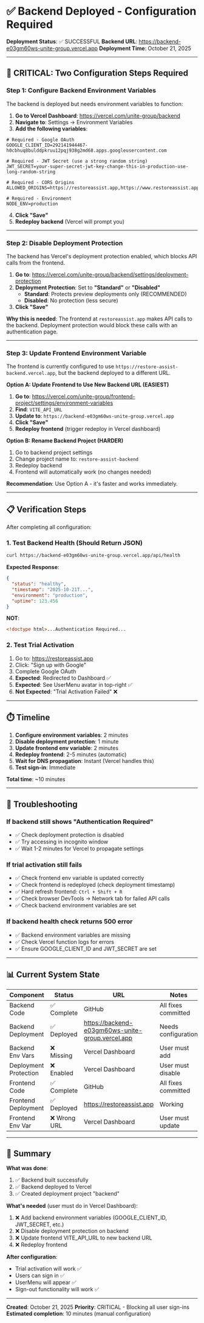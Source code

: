 # ✅ Backend Deployed - Configuration Required

**Deployment Status**: ✅ SUCCESSFUL
**Backend URL**: https://backend-e03gm60ws-unite-group.vercel.app
**Deployment Time**: October 21, 2025

---

## 🔴 CRITICAL: Two Configuration Steps Required

### Step 1: Configure Backend Environment Variables

The backend is deployed but needs environment variables to function:

1. **Go to Vercel Dashboard**: https://vercel.com/unite-group/backend
2. **Navigate to**: Settings → Environment Variables
3. **Add the following variables**:

```env
# Required - Google OAuth
GOOGLE_CLIENT_ID=292141944467-h0cbhuq8bulddpkruu12pqj938g2md68.apps.googleusercontent.com

# Required - JWT Secret (use a strong random string)
JWT_SECRET=your-super-secret-jwt-key-change-this-in-production-use-long-random-string

# Required - CORS Origins
ALLOWED_ORIGINS=https://restoreassist.app,https://www.restoreassist.app

# Required - Environment
NODE_ENV=production
```

4. **Click "Save"**
5. **Redeploy backend** (Vercel will prompt you)

---

### Step 2: Disable Deployment Protection

The backend has Vercel's deployment protection enabled, which blocks API calls from the frontend.

1. **Go to**: https://vercel.com/unite-group/backend/settings/deployment-protection
2. **Deployment Protection**: Set to **"Standard"** or **"Disabled"**
   - **Standard**: Protects preview deployments only (RECOMMENDED)
   - **Disabled**: No protection (less secure)
3. **Click "Save"**

**Why this is needed**: The frontend at `restoreassist.app` makes API calls to the backend. Deployment protection would block these calls with an authentication page.

---

### Step 3: Update Frontend Environment Variable

The frontend is currently configured to use `https://restore-assist-backend.vercel.app`, but the backend deployed to a different URL.

**Option A: Update Frontend to Use New Backend URL (EASIEST)**

1. **Go to**: https://vercel.com/unite-group/frontend-project/settings/environment-variables
2. **Find**: `VITE_API_URL`
3. **Update to**: `https://backend-e03gm60ws-unite-group.vercel.app`
4. **Click "Save"**
5. **Redeploy frontend** (trigger redeploy in Vercel dashboard)

**Option B: Rename Backend Project (HARDER)**

1. Go to backend project settings
2. Change project name to: `restore-assist-backend`
3. Redeploy backend
4. Frontend will automatically work (no changes needed)

**Recommendation**: Use Option A - it's faster and works immediately.

---

## 📋 Verification Steps

After completing all configuration:

### 1. Test Backend Health (Should Return JSON)
```bash
curl https://backend-e03gm60ws-unite-group.vercel.app/api/health
```

**Expected Response**:
```json
{
  "status": "healthy",
  "timestamp": "2025-10-21T...",
  "environment": "production",
  "uptime": 123.456
}
```

**NOT**:
```html
<!doctype html>...Authentication Required...
```

### 2. Test Trial Activation
1. Go to: https://restoreassist.app
2. Click: "Sign up with Google"
3. Complete Google OAuth
4. **Expected**: Redirected to Dashboard ✅
5. **Expected**: See UserMenu avatar in top-right ✅
6. **Not Expected**: "Trial Activation Failed" ❌

---

## ⏱️ Timeline

1. **Configure environment variables**: 2 minutes
2. **Disable deployment protection**: 1 minute
3. **Update frontend env variable**: 2 minutes
4. **Redeploy frontend**: 2-5 minutes (automatic)
5. **Wait for DNS propagation**: Instant (Vercel handles this)
6. **Test sign-in**: Immediate

**Total time**: ~10 minutes

---

## 🐛 Troubleshooting

### If backend still shows "Authentication Required"
- ✅ Check deployment protection is disabled
- ✅ Try accessing in incognito window
- ✅ Wait 1-2 minutes for Vercel to propagate settings

### If trial activation still fails
- ✅ Check frontend env variable is updated correctly
- ✅ Check frontend is redeployed (check deployment timestamp)
- ✅ Hard refresh frontend: `Ctrl + Shift + R`
- ✅ Check browser DevTools → Network tab for failed API calls
- ✅ Check backend environment variables are set

### If backend health check returns 500 error
- ✅ Backend environment variables are missing
- ✅ Check Vercel function logs for errors
- ✅ Ensure GOOGLE_CLIENT_ID and JWT_SECRET are set

---

## 📊 Current System State

| Component | Status | URL | Notes |
|-----------|--------|-----|-------|
| Backend Code | ✅ Complete | GitHub | All fixes committed |
| Backend Deployment | ✅ Deployed | https://backend-e03gm60ws-unite-group.vercel.app | Needs configuration |
| Backend Env Vars | ❌ Missing | Vercel Dashboard | User must add |
| Deployment Protection | ❌ Enabled | Vercel Dashboard | User must disable |
| Frontend Code | ✅ Complete | GitHub | All fixes committed |
| Frontend Deployment | ✅ Deployed | https://restoreassist.app | Working |
| Frontend Env Var | ❌ Wrong URL | Vercel Dashboard | User must update |

---

## 🎯 Summary

**What was done**:
1. ✅ Backend built successfully
2. ✅ Backend deployed to Vercel
3. ✅ Created deployment project "backend"

**What's needed** (user must do in Vercel Dashboard):
1. ❌ Add backend environment variables (GOOGLE_CLIENT_ID, JWT_SECRET, etc.)
2. ❌ Disable deployment protection on backend
3. ❌ Update frontend VITE_API_URL to new backend URL
4. ❌ Redeploy frontend

**After configuration**:
- Trial activation will work ✅
- Users can sign in ✅
- UserMenu will appear ✅
- Sign-out functionality will work ✅

---

**Created**: October 21, 2025
**Priority**: CRITICAL - Blocking all user sign-ins
**Estimated completion**: 10 minutes (manual configuration)
